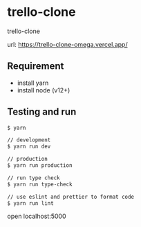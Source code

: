 # trello-clone

trello-clone

url: <https://trello-clone-omega.vercel.app/>

## Requirement

- install yarn
- install node (v12+)

## Testing and run

```zsh
$ yarn

// development
$ yarn run dev

// production
$ yarn run production

// run type check
$ yarn run type-check

// use eslint and prettier to format code
$ yarn run lint
```

open localhost:5000

